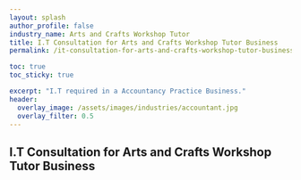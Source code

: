 ```yaml
---
layout: splash 
author_profile: false 
industry_name: Arts and Crafts Workshop Tutor
title: I.T Consultation for Arts and Crafts Workshop Tutor Business
permalink: /it-consultation-for-arts-and-crafts-workshop-tutor-business

toc: true
toc_sticky: true

excerpt: "I.T required in a Accountancy Practice Business."
header:
  overlay_image: /assets/images/industries/accountant.jpg
  overlay_filter: 0.5 
---
```


## I.T Consultation for Arts and Crafts Workshop Tutor Business